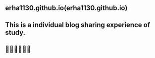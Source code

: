 ## erha1130.github.io(erha1130.github.io)
## This is a individual blog sharing experience of study.
## 🐱‍👓🐱‍👓🐱‍👓